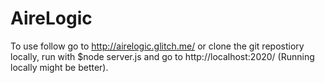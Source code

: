 # AireLogic

To use follow go to http://airelogic.glitch.me/ or clone the git repostiory locally, run with $node server.js and go to http://localhost:2020/ (Running locally might be better).
